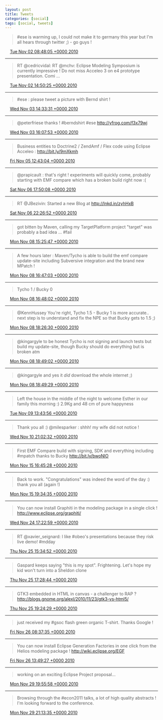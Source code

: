 ```yaml
---
layout: post
title: Tweets
categories: [social]
tags: [social, tweets]
---
```

> #ese is warming up,  I could not make it to germany this year but I'm all hears through twitter ;) - go guys !

<img src="{{ site.url }}/media/tweet.ico" width="12" /> [Tue Nov 02 08:48:05 +0000 2010](https://twitter.com/bruncedric/status/29452503244)

----

> RT @cedricvidal: RT @mchv: Eclipse Modeling Symposium is currently impressive ! Do not miss Acceleo 3 on e4 prototype presentation. Comi ...

<img src="{{ site.url }}/media/tweet.ico" width="12" /> [Tue Nov 02 14:50:25 +0000 2010](https://twitter.com/bruncedric/status/29476642234)

----

> #ese : please tweet a picture with Bernd shirt !

<img src="{{ site.url }}/media/tweet.ico" width="12" /> [Wed Nov 03 14:33:31 +0000 2010](https://twitter.com/bruncedric/status/29576569803)

----

> @peterfriese thanks !  #berndshirt  #ese http://yfrog.com/f3x79wj

<img src="{{ site.url }}/media/tweet.ico" width="12" /> [Wed Nov 03 16:07:53 +0000 2010](https://twitter.com/bruncedric/status/29584743276)

----

> Business entities to Doctrine2 / ZendAmf / Flex  code using Eclipse Acceleo : http://bit.ly/9mXkmh

<img src="{{ site.url }}/media/tweet.ico" width="12" /> [Fri Nov 05 12:43:04 +0000 2010](https://twitter.com/bruncedric/status/528523613704192)

----

> @prapicault : that's right ! experiments will quickly come, probably starting with EMF compare which has  a broken build right now :(

<img src="{{ site.url }}/media/tweet.ico" width="12" /> [Sat Nov 06 17:50:08 +0000 2010](https://twitter.com/bruncedric/status/968187545919488)

----

> RT @JBezivin: Started a new Blog at http://lnkd.in/zyhHxB

<img src="{{ site.url }}/media/tweet.ico" width="12" /> [Sat Nov 06 22:26:52 +0000 2010](https://twitter.com/bruncedric/status/1037830943936512)

----

> got bitten by Maven, calling my TargetPlatform project "target" was probably a bad idea ... #fail

<img src="{{ site.url }}/media/tweet.ico" width="12" /> [Mon Nov 08 15:25:47 +0000 2010](https://twitter.com/bruncedric/status/1656636280143873)

----

> A few hours later : Maven/Tycho is able to build the emf compare update-site including Subversive integration and the brand new MPatch !

<img src="{{ site.url }}/media/tweet.ico" width="12" /> [Mon Nov 08 16:47:03 +0000 2010](https://twitter.com/bruncedric/status/1677088851492864)

----

> Tycho 1 /  Bucky 0

<img src="{{ site.url }}/media/tweet.ico" width="12" /> [Mon Nov 08 16:48:02 +0000 2010](https://twitter.com/bruncedric/status/1677334230863872)

----

> @KennHussey  You're right, Tycho 1.5 - Bucky 1 is more accurate.. next step is to understand and fix the NPE so that Bucky gets to 1.5 ;)

<img src="{{ site.url }}/media/tweet.ico" width="12" /> [Mon Nov 08 18:26:30 +0000 2010](https://twitter.com/bruncedric/status/1702114690596864)

----

> @kingargyle to be honest Tycho is not signing and launch tests but build my update-site, though Bucky should do everything but is broken atm

<img src="{{ site.url }}/media/tweet.ico" width="12" /> [Mon Nov 08 18:49:02 +0000 2010](https://twitter.com/bruncedric/status/1707784055820290)

----

> @kingargyle and yes it *did* download the whole internet ;)

<img src="{{ site.url }}/media/tweet.ico" width="12" /> [Mon Nov 08 18:49:29 +0000 2010](https://twitter.com/bruncedric/status/1707900145762305)

----

> Left the house in the middle of the night to welcome Esther in our family this morning :)  2.9Kg and 48 cm of pure happyness

<img src="{{ site.url }}/media/tweet.ico" width="12" /> [Tue Nov 09 13:43:56 +0000 2010](https://twitter.com/bruncedric/status/1993393697726465)

----

> Thank you all :) @milesparker : shhh! my wife did not notice !

<img src="{{ site.url }}/media/tweet.ico" width="12" /> [Wed Nov 10 21:02:32 +0000 2010](https://twitter.com/bruncedric/status/2466156552134656)

----

> First EMF Compare build with signing, SDK and everything including #mpatch thanks to Bucky http://bit.ly/bwoNIO

<img src="{{ site.url }}/media/tweet.ico" width="12" /> [Mon Nov 15 16:45:28 +0000 2010](https://twitter.com/bruncedric/status/4213405657333762)

----

> Back to work. "Congratulations" was indeed the word of the day :) thank you all (again !)

<img src="{{ site.url }}/media/tweet.ico" width="12" /> [Mon Nov 15 19:34:35 +0000 2010](https://twitter.com/bruncedric/status/4255965696229376)

----

> You can now install Graphiti in the modeling package in a single click ! http://www.eclipse.org/graphiti/

<img src="{{ site.url }}/media/tweet.ico" width="12" /> [Wed Nov 24 17:22:59 +0000 2010](https://twitter.com/bruncedric/status/7484335103938561)

----

> RT @xavier_seignard: I like #obeo's presentations because they risk live demo! #mdday

<img src="{{ site.url }}/media/tweet.ico" width="12" /> [Thu Nov 25 15:34:52 +0000 2010](https://twitter.com/bruncedric/status/7819514699849728)

----

> Gaspard keeps saying "this is my spot". Frightening. Let's hope my kid won't turn into a Sheldon clone

<img src="{{ site.url }}/media/tweet.ico" width="12" /> [Thu Nov 25 17:28:44 +0000 2010](https://twitter.com/bruncedric/status/7848170151223296)

----

> GTK3 embedded in HTML in canvas - a challenger to RAP ? http://blogs.gnome.org/alexl/2010/11/23/gtk3-vs-html5/

<img src="{{ site.url }}/media/tweet.ico" width="12" /> [Thu Nov 25 19:24:29 +0000 2010](https://twitter.com/bruncedric/status/7877301693841408)

----

> just received my #gsoc flash green organic T-shirt. Thanks Google !

<img src="{{ site.url }}/media/tweet.ico" width="12" /> [Fri Nov 26 08:37:35 +0000 2010](https://twitter.com/bruncedric/status/8076890602479616)

----

> You can now install Eclipse Generation Factories in one click from the Helios modeling package ! http://wiki.eclipse.org/EGF

<img src="{{ site.url }}/media/tweet.ico" width="12" /> [Fri Nov 26 13:49:27 +0000 2010](https://twitter.com/bruncedric/status/8155373315817472)

----

> working on an exciting Eclipse Project proposal...

<img src="{{ site.url }}/media/tweet.ico" width="12" /> [Mon Nov 29 19:55:58 +0000 2010](https://twitter.com/bruncedric/status/9334774791405568)

----

> Browsing through the #econ2011 talks, a lot of high quality abstracts ! I'm looking forward to the conference.

<img src="{{ site.url }}/media/tweet.ico" width="12" /> [Mon Nov 29 21:13:35 +0000 2010](https://twitter.com/bruncedric/status/9354308772438016)